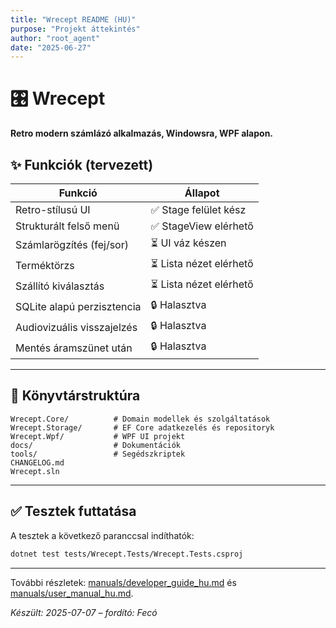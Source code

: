 ```yaml
---
title: "Wrecept README (HU)"
purpose: "Projekt áttekintés"
author: "root_agent"
date: "2025-06-27"
---
```


# 🎛️ Wrecept

**Retro modern számlázó alkalmazás, Windowsra, WPF alapon.**

## ✨ Funkciók (tervezett)

| Funkció                           | Állapot                |
| --------------------------------- | ---------------------- |
| Retro-stílusú UI                  | ✅ Stage felület kész   |
| Strukturált felső menü            | ✅ StageView elérhető   |
| Számlarögzítés (fej/sor)          | ⏳ UI váz készen        |
| Terméktörzs                       | ⏳ Lista nézet elérhető |
| Szállító kiválasztás              | ⏳ Lista nézet elérhető |
| SQLite alapú perzisztencia        | 🔒 Halasztva            |
| Audiovizuális visszajelzés        | 🔒 Halasztva            |
| Mentés áramszünet után            | 🔒 Halasztva            |

---

## 📁 Könyvtárstruktúra

```
Wrecept.Core/          # Domain modellek és szolgáltatások
Wrecept.Storage/       # EF Core adatkezelés és repositoryk
Wrecept.Wpf/           # WPF UI projekt
docs/                  # Dokumentációk
tools/                 # Segédszkriptek
CHANGELOG.md
Wrecept.sln
```

---

## ✅ Tesztek futtatása

A tesztek a következő paranccsal indíthatók:

```bash
dotnet test tests/Wrecept.Tests/Wrecept.Tests.csproj
```

---

További részletek: [manuals/developer_guide_hu.md](manuals/developer_guide_hu.md) és [manuals/user_manual_hu.md](manuals/user_manual_hu.md).

*Készült: 2025-07-07 – fordító: Fecó*

